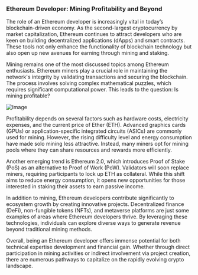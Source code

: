 ### Ethereum Developer: Mining Profitability and Beyond

The role of an Ethereum developer is increasingly vital in today’s blockchain-driven economy. As the second-largest cryptocurrency by market capitalization, Ethereum continues to attract developers who are keen on building decentralized applications (dApps) and smart contracts. These tools not only enhance the functionality of blockchain technology but also open up new avenues for earning through mining and staking.

Mining remains one of the most discussed topics among Ethereum enthusiasts. Ethereum miners play a crucial role in maintaining the network's integrity by validating transactions and securing the blockchain. The process involves solving complex mathematical puzzles, which requires significant computational power. This leads to the question: Is mining profitable? 

![Image](https://github.com/user-attachments/assets/31692037-0104-4703-abd1-696b6a7dd41b)

Profitability depends on several factors such as hardware costs, electricity expenses, and the current price of Ether (ETH). Advanced graphics cards (GPUs) or application-specific integrated circuits (ASICs) are commonly used for mining. However, the rising difficulty level and energy consumption have made solo mining less attractive. Instead, many miners opt for mining pools where they can share resources and rewards more efficiently.

Another emerging trend is Ethereum 2.0, which introduces Proof of Stake (PoS) as an alternative to Proof of Work (PoW). Validators will soon replace miners, requiring participants to lock up ETH as collateral. While this shift aims to reduce energy consumption, it opens new opportunities for those interested in staking their assets to earn passive income.

In addition to mining, Ethereum developers contribute significantly to ecosystem growth by creating innovative projects. Decentralized finance (DeFi), non-fungible tokens (NFTs), and metaverse platforms are just some examples of areas where Ethereum developers thrive. By leveraging these technologies, individuals can explore diverse ways to generate revenue beyond traditional mining methods.

Overall, being an Ethereum developer offers immense potential for both technical expertise development and financial gain. Whether through direct participation in mining activities or indirect involvement via project creation, there are numerous pathways to capitalize on the rapidly evolving crypto landscape.